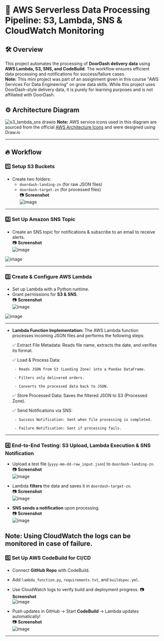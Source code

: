 # 🚀 AWS Serverless Data Processing Pipeline: S3, Lambda, SNS & CloudWatch Monitoring  

## 🛠 Overview  
This project automates the processing of **DoorDash delivery data** using **AWS Lambda, S3, SNS, and CodeBuild**. The workflow ensures efficient data processing and notifications for success/failure cases.  
**Note:**  This mini project was part of an assignment given in this course "AWS Services For Data Engineering" on grow data skills. While this project uses DoorDash-style delivery data, it is purely for learning purposes and is not affiliated with DoorDash.


## ⚙️ Architecture Diagram  
![s3_lambda_sns drawio](https://github.com/user-attachments/assets/31a8b6d6-2634-4eb6-b9ac-1efa7a14716b)
**Note:** AWS service icons used in this diagram are sourced from the official [AWS Architecture Icons](https://aws.amazon.com/architecture/icons/) and were designed using Draw.io

---

## 🔥 **Workflow**  

### 1️⃣ **Setup S3 Buckets**
- Create two folders:
  - `doordash-landing-zn` (for raw JSON files)
  - `doordash-target-zn` (for processed files)  
📷 **Screenshot**  
![image](https://github.com/user-attachments/assets/d118e597-41e1-4e87-b28b-d8c13433932e)


---

### 2️⃣ **Set Up Amazon SNS Topic**
- Create an SNS topic for notifications & subscribe to an email to receive alerts.  
📷 **Screenshot**  
![image](https://github.com/user-attachments/assets/965b7a93-6058-4924-8331-6a7b3006701a)

![image](https://github.com/user-attachments/assets/d534535c-d41b-4456-8fa7-542994b511b3)


---

### 3️⃣ **Create & Configure AWS Lambda**
- Set up Lambda with a Python runtime.
- Grant permissions for **S3 & SNS**.  
📷 **Screenshot**  
![image](https://github.com/user-attachments/assets/c1a676f4-f954-41b7-bfab-27021f1db025)

![image](https://github.com/user-attachments/assets/d2e9624c-351f-418a-94f6-ce500a54e7ed)

  ---

- **Lambda Function Implementation:** The AWS Lambda function processes incoming JSON files and performs the following steps:

   ✅ Extract File Metadata: Reads file name, extracts the date, and verifies its format.
  
   ✅ Load & Process Data:

       - Reads JSON from S3 (Landing Zone) into a Pandas DataFrame.

       - Filters only delivered orders.

       - Converts the processed data back to JSON.
  
   ✅ Store Processed Data: Saves the filtered JSON to S3 (Processed Zone).
  
   ✅ Send Notifications via SNS:

       - Success Notification: Sent when file processing is completed.

       - Failure Notification: Sent if processing fails.
---

### 4️⃣ **End-to-End Testing: S3 Upload, Lambda Execution & SNS Notification**
- Upload a test file (`yyyy-mm-dd-raw_input.json`) to `doordash-landing-zn`.  
📷 **Screenshot**  
![image](https://github.com/user-attachments/assets/21ec683d-5177-4e05-a192-03165f8e4983)
 

- Lambda **filters** the data and saves it in `doordash-target-zn`.  
📷 **Screenshot**  
![image](https://github.com/user-attachments/assets/06d3c57a-f9e3-46b5-8552-345f81626436)


- **SNS sends a notification** upon processing.  
📷 **Screenshot**  
![image](https://github.com/user-attachments/assets/641639a7-0986-459a-b17e-a0819f033540)
 
Note: Using CloudWatch the logs can be monitored in case of failure.
---

### 5️⃣ **Set Up AWS CodeBuild for CI/CD**
- Connect **GitHub Repo** with CodeBuild.
- Add `lambda_function.py`, `requirements.txt`, and `buildspec.yml`.
- Use CloudWatch logs to verify build and deployment progress.
📷 **Screenshot**  
![image](https://github.com/user-attachments/assets/f1293288-0b9d-4572-8c99-5f6665edd99b)
 

- Push updates in GitHub → Start **CodeBuild** → Lambda updates automatically!  
📷 **Screenshot**  
![image](https://github.com/user-attachments/assets/08652e97-9a6b-4cf4-b146-e014c67ffe09)


---

